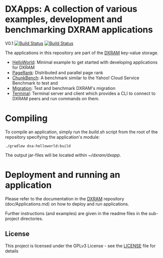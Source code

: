 # DXApps: A collection of various examples, development and benchmarking DXRAM applications
V0.1
[![Build Status](https://travis-ci.org/hhu-bsinfo/dxapps.svg?branch=master)](https://travis-ci.org/hhu-bsinfo/dxapps)
[![Build Status](https://travis-ci.org/hhu-bsinfo/dxapps.svg?branch=development)](https://travis-ci.org/hhu-bsinfo/dxapps)

The applications in this repository are part of the [DXRAM](https://github.com/hhu-bsinfo/dxram) key-value storage.

* [HelloWorld](dxa-helloworld/README.md): Minimal example to get started with developing applications for DXRAM
* [PageRank](dxa-pagerank/README.md): Distributed and parallel page rank 
* [ChunkBench](dxa-chunkbench/README.md): A benchmark similar to the Yahoo! Cloud Service Benchmark to test and
* [Migration](dxa-migration/README.md): Test and benchmark DXRAM's migration
* [Terminal](dxa-terminal/README.md): Terminal server and client which provides a CLI to connect to DXRAM peers and run
 commands on them.

# Compiling
To compile an application, simply run the *build.sh* script from the root of the repository specifying the application's module:
```
./gradlew dxa-helloworld:build
```

The output jar-files will be located within *~/dxram/dxapp*.

# Deployment and running an application
Please refer to the documentation in the [DXRAM](https://github.com/hhu-bsinfo/dxram) repository (doc/Applications.md)
on how to deploy and run applications.

Further instructions (and examples) are given in the readme files in the sub-project directories.

## License
This project is licensed under the GPLv3 License - see the [LICENSE](LICENSE) file for details
